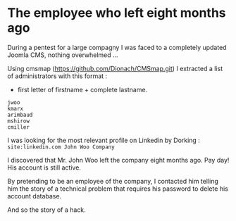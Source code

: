 # The employee who left eight months ago

During a pentest for a large compagny I was faced to a completely updated Joomla CMS, nothing overwhelmed ...

Using cmsmap (https://github.com/Dionach/CMSmap.git) I extracted a list of administrators with this format : 
* first letter of firstname + complete lastname.
```
jwoo
kmarx
arimbaud
mshirow
cmiller
```

I was looking for the most relevant profile on Linkedin by Dorking :
`site:linkedin.com John Woo Company`

I discovered that Mr. John Woo left the company eight months ago. Pay day! His account is still active.

By pretending to be an employee of the company, I contacted him telling him the story of a technical problem that requires his password to delete his account database.

And so the story of a hack.
